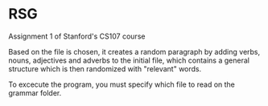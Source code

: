 RSG
===

Assignment 1 of Stanford's CS107 course

Based on the file is chosen, it creates a random paragraph by adding verbs, nouns, adjectives and adverbs to the initial file, which contains a general structure which is then randomized with "relevant" words.

To excecute the program, you must specify which file to read on the grammar folder.
